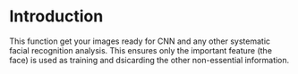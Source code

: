 # Introduction
This function get your images ready for CNN and any other systematic facial recognition analysis. This ensures only the important feature  (the face) is used as training and dsicarding the other non-essential information.
